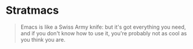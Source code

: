 # Stratmacs
> Emacs is like a Swiss Army knife: but it's got everything you need, and if you don't know how to use it, you're probably not as cool as you think you are.
